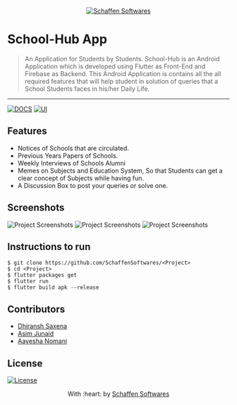 <p align="center"><a href="https://www.schaffensofts.com" target="_blank"><img src="https://i.postimg.cc/ZRBk4xZs/logo.png" title="Schaffen Softwares" alt="Schaffen Softwares"></a>
</p>

# School-Hub App

> An Application for Students by Students.
> School-Hub is an Android Application which is developed using Flutter as Front-End and Firebase as Backend. This Android Application is contains all the all required features that will help student in solution of queries that a School Students faces in his/her Daily Life.

---
[![DOCS](https://img.shields.io/badge/Documentation-see%20docs-green?style=flat-square&logo=appveyor)](INSERT_LINK_FOR_DOCS_HERE) 
  [![UI ](https://img.shields.io/badge/User%20Interface-Link%20to%20UI-orange?style=flat-square&logo=appveyor)](INSERT_UI_LINK_HERE)

## Features
- Notices of Schools that are circulated.
- Previous Years Papers of Schools.
- Weekly Interviews of Schools Alumni
- Memes on Subjects and Education System, So that Students can get a clear concept of Subjects while having fun.
- A Discussion Box to post your queries or solve one.

## Screenshots
<img src="" alt="Project Screenshots">
<img src="" alt="Project Screenshots">
<img src="" alt="Project Screenshots">

## Instructions to run
```
$ git clone https://github.com/SchaffenSoftwares/<Project>
$ cd <Project>
$ flutter packages get
$ flutter run
$ flutter build apk --release
```

## Contributors
- <a href="https://github.com/DhiranshSaxena">Dhiransh Saxena</a>
- <a href="https://github.com/AwsmAsim">Asim Junaid</a>
- <a href="https://github.com/aayeshanomani">Aayesha Nomani</a>

## License
[![License](http://img.shields.io/:license-mit-blue.svg?style=flat-square)](http://badges.mit-license.org)

<p align="center">
	With :heart: by <a href="https://www.schaffensofts.com" target="_blank">Schaffen Softwares</a>
</p>
